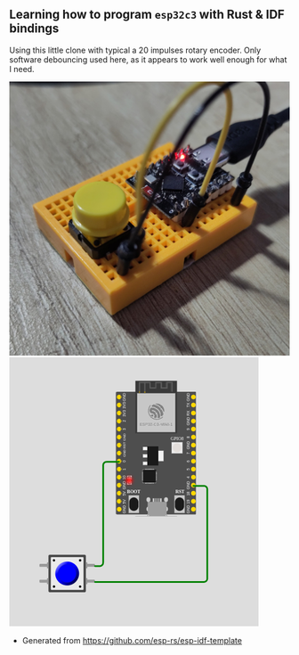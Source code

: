 ## Learning how to program `esp32c3` with Rust & IDF bindings

Using this little clone with typical a 20 impulses rotary encoder. Only software debouncing used here, as it appears to work well enough for what I need.

![ESP32 C3 Super Mini](assets/pushbutton_photo.jpg)
![ESP32_C3_wokwi](assets/pushbutton_diag.png)

- Generated from https://github.com/esp-rs/esp-idf-template
